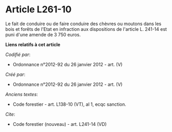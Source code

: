 # Article L261-10

Le fait de conduire ou de faire conduire des chèvres ou moutons dans les bois et forêts de l'Etat en infraction aux
dispositions de l'article L. 241-14 est puni d'une amende de 3 750 euros.

**Liens relatifs à cet article**

_Codifié par_:

  - Ordonnance n°2012-92 du 26 janvier 2012 - art. (V)

_Créé par_:

  - Ordonnance n°2012-92 du 26 janvier 2012 - art. (V)

_Anciens textes_:

  - Code forestier - art. L138-10 (VT), al 1, ecqc sanction.

_Cite_:

  - Code forestier (nouveau) - art. L241-14 (VD)
